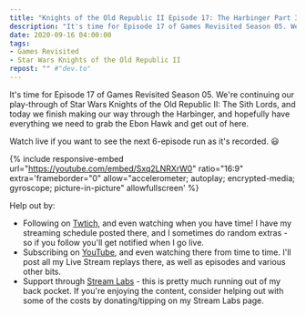 ```yaml
---
title: "Knights of the Old Republic II Episode 17: The Harbinger Part 3"
description: "It's time for Episode 17 of Games Revisited Season 05. We're continuing our play-through of Star Wars Knights of the Old Republic II: The Sith Lords, and today we finish making our way through the Harbinger, and hopefully have everything we need to grab the Ebon Hawk and get out of here."
date: 2020-09-16 04:00:00
tags:
- Games Revisited
- Star Wars Knights of the Old Republic II
repost: "" #"dev.to"
---
```


It's time for Episode 17 of Games Revisited Season 05. We're continuing our play-through of Star Wars Knights of the Old Republic II: The Sith Lords, and today we finish making our way through the Harbinger, and hopefully have everything we need to grab the Ebon Hawk and get out of here.

Watch live if you want to see the next 6-episode run as it's recorded. :smiley:
<!--more-->

{% include responsive-embed url="https://youtube.com/embed/Sxq2LNRXrW0" ratio="16:9" extra='frameborder="0" allow="accelerometer; autoplay; encrypted-media; gyroscope; picture-in-picture" allowfullscreen' %}

Help out by:
 * Following on [Twtich](https://twitch.tv/AnonJr_Live), and even watching when you have time! I have my streaming schedule posted there, and I sometimes do random extras - so if you follow you'll get notified when I go live.
 * Subscribing on [YouTube](http://www.youtube.com/channel/UCXafqhKHbkSUIrq0LAuu0tw), and even watching there from time to time. I'll post all my Live Stream replays there, as well as episodes and various other bits.
 * Support through [Stream Labs](https://streamlabs.com/anonjr_live) - this is pretty much running out of my back pocket. If you're enjoying the content, consider helping out with some of the costs by donating/tipping on my Stream Labs page.